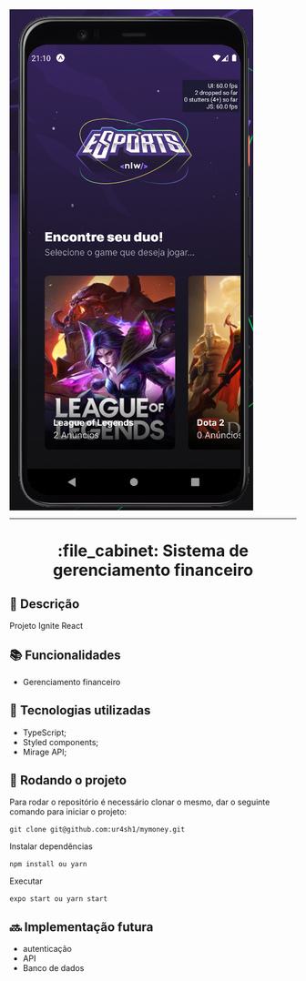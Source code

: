 <img align="center" title="Printscreen" src="https://github.com/ur4sh1/HUB-de-JOGOS---NLW-Rocketseat/blob/main/public/printscreenMobile.png" />
<hr>
<h1 align="center">:file_cabinet: Sistema de gerenciamento financeiro</h1>

## :memo: Descrição
Projeto Ignite React

## :books: Funcionalidades
* Gerenciamento financeiro

## :wrench: Tecnologias utilizadas
* TypeScript;
* Styled components;
* Mirage API;

## :rocket: Rodando o projeto
Para rodar o repositório é necessário clonar o mesmo, dar o seguinte comando para iniciar o projeto:
```
git clone git@github.com:ur4sh1/mymoney.git
```
Instalar dependências
```
npm install ou yarn
```
Executar
```
expo start ou yarn start
```

## :soon: Implementação futura
<ul>
  <li>autenticação</li>
  <li>API</li>
  <li>Banco de dados</li>
</ul>
